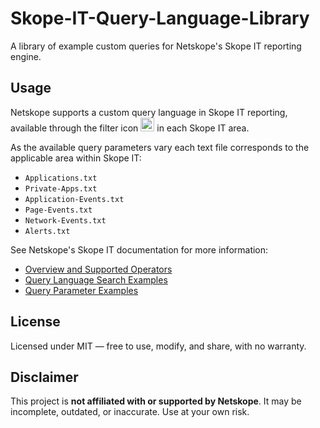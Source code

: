 # Skope-IT-Query-Language-Library
A library of example custom queries for Netskope's Skope IT reporting engine.

## Usage
Netskope supports a custom query language in Skope IT reporting, available through the filter icon <img width="22" height="22" alt="Filter icon" src="https://github.com/user-attachments/assets/3a1cf835-19ff-4e9e-8718-c81be26db723" /> in each Skope IT area.

As the available query parameters vary each text file corresponds to the applicable area within Skope IT:
- `Applications.txt`
- `Private-Apps.txt`
- `Application-Events.txt`
- `Page-Events.txt`
- `Network-Events.txt`
- `Alerts.txt`

See Netskope's Skope IT documentation for more information:
- [Overview and Supported Operators](https://docs.netskope.com/en/skope-it-query-language)
- [Query Language Search Examples](https://docs.netskope.com/en/skope-it-query-language-search-examples)
- [Query Parameter Examples](https://docs.netskope.com/en/skope-it-queries-library)

## License
Licensed under MIT — free to use, modify, and share, with no warranty.

## Disclaimer
This project is **not affiliated with or supported by Netskope**. It may be incomplete, outdated, or inaccurate. Use at your own risk.
